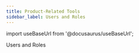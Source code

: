 ```yaml
---
title: Product-Related Tools
sidebar_label: Users and Roles
---
```


import useBaseUrl from '@docusaurus/useBaseUrl'; 

<span className="hero__title">Users and Roles</span>